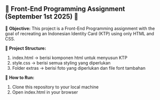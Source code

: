 📄 **Front-End Programming Assignment (September 1st 2025)** 📄
----------------------------------------------------------------------

📌 **Objective:**
This project is a Front-End Programming assignment with the goal of 
recreating an Indonesian Identity Card (KTP) using only HTML and CSS.

📌 **Project Structure:**
1. index.html -> berisi komponen html untuk menyusun KTP
2. style.css -> berisi semua styling yang diperlukan
3. Folder extras -> berisi foto yang diperlukan dan file font tambahan

📌 **How to Run:**
1. Clone this repository to your local machine
2. Open index.html in your browser
